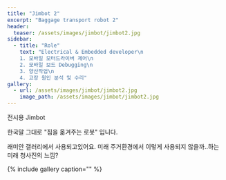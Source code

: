 ```yaml
---
title: "Jimbot 2"
excerpt: "Baggage transport robot 2"
header:
  teaser: /assets/images/jimbot/jimbot2.jpg
sidebar:
  - title: "Role"
    text: "Electrical & Embedded developer\n
    1. 모바일 모터드라이버 제어\n
    2. 모바일 보드 Debugging\n
    3. 양산작업\n
    4. 고장 원인 분석 및 수리"
gallery:
  - url: /assets/images/jimbot/jimbot2.jpg
    image_path: /assets/images/jimbot/jimbot2.jpg
---
```


전시용 Jimbot

한국말 그대로 "짐을 옮겨주는 로봇" 입니다. 

래미안 갤러리에서 사용되고있어요.
미래 주거환경에서 이렇게 사용되지 않을까..하는 미래 청사진의 느낌?


{% include gallery caption="" %}